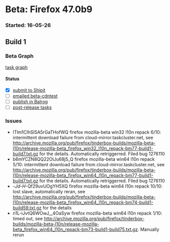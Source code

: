 # Beta: Firefox 47.0b9

### Started: 16-05-26

## Build 1

### Beta Graph
[task graph](https://tools.taskcluster.net/task-group-inspector/#FISk6eekTs62ivvHJIOB4A)


#### Status
- [x] [submit to Shipit](https://wiki.mozilla.org/Release:Release_Automation_on_Mercurial:Starting_a_Release#Submit_to_Ship_It)
- [ ] [emailed beta-cdntest](../how-tos/relpro.md#1-email-drivers-re-release-live-on-cdntest-channel)
- [ ] [publish in Balrog](../how-tos/relpro.md#3-publish-in-balrog)
- [ ] [post-release tasks](../how-tos/relpro.md#4-post-release-step)

### Issues
- lTlm1CIhSlSA5rGaTHofWQ firefox mozilla-beta win32 l10n repack 6/10: intermittent download failure from cloud-mirror.taskcluster.net, see http://archive.mozilla.org/pub/firefox/tinderbox-builds/mozilla-beta-l10n/release-mozilla-beta_firefox_win32_l10n_repack-bm77-build1-build7.txt.gz for the details. Automatically retriggerred. Filed bug 1276110
- b6mYCZN8QQ22OIJu68j5_Q firefox mozilla-beta win64 l10n repack 5/10: intermittent download failure from cloud-mirror.taskcluster.net, see http://archive.mozilla.org/pub/firefox/tinderbox-builds/mozilla-beta-l10n/release-mozilla-beta_firefox_win64_l10n_repack-bm77-build1-build7.txt.gz for the details. Automatically retriggerred. Filed bug 1276110
- -_Jd-H_-Qf29uvUOgYH5XQ firefox mozilla-beta win64 l10n repack 10/10: lost slave, automatically reran, see http://archive.mozilla.org/pub/firefox/tinderbox-builds/mozilla-beta-l10n/release-mozilla-beta_firefox_win64_l10n_repack-bm74-build1-build59.txt.gz for the details
- n1L-iJvtQ6WOwJ__4OaSyw firefox mozilla-beta win64 l10n repack 1/10: timed out, see http://archive.mozilla.org/pub/firefox/tinderbox-builds/mozilla-beta-l10n/release-mozilla-beta_firefox_win64_l10n_repack-bm73-build1-build75.txt.gz. Manually rerun


